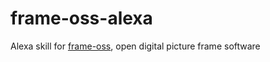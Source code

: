 # frame-oss-alexa

Alexa skill for [frame-oss](https://frames.bpmct.net), open digital picture frame software
